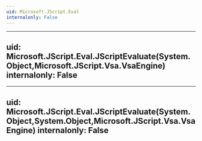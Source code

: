 ```yaml
---
uid: Microsoft.JScript.Eval
internalonly: False
---
```


---
uid: Microsoft.JScript.Eval.JScriptEvaluate(System.Object,Microsoft.JScript.Vsa.VsaEngine)
internalonly: False
---

---
uid: Microsoft.JScript.Eval.JScriptEvaluate(System.Object,System.Object,Microsoft.JScript.Vsa.VsaEngine)
internalonly: False
---
